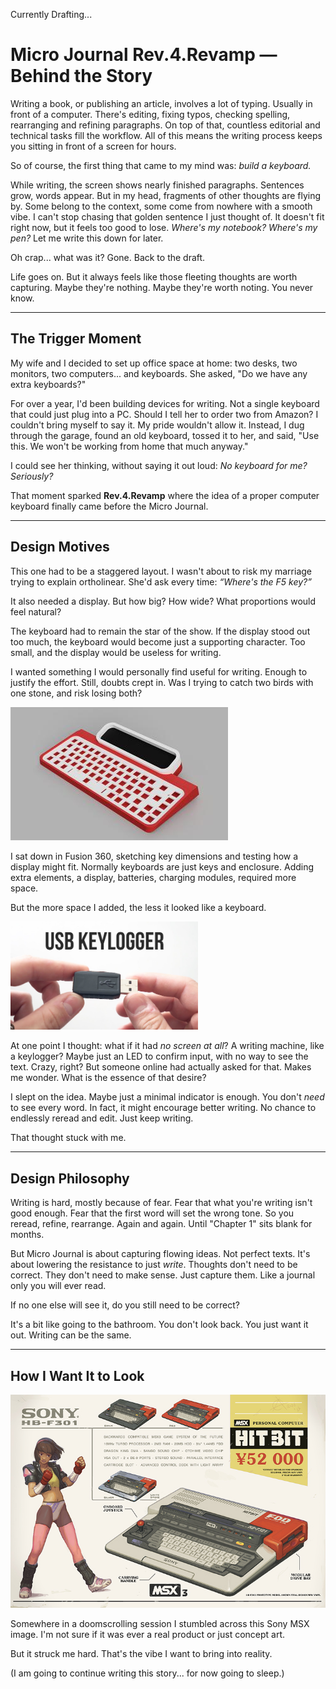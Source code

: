 Currently Drafting...


# Micro Journal Rev.4.Revamp — Behind the Story

Writing a book, or publishing an article, involves a lot of typing. Usually in front of a computer. There's editing, fixing typos, checking spelling, rearranging and refining paragraphs. On top of that, countless editorial and technical tasks fill the workflow. All of this means the writing process keeps you sitting in front of a screen for hours.

So of course, the first thing that came to my mind was: *build a keyboard.*

While writing, the screen shows nearly finished paragraphs. Sentences grow, words appear. But in my head, fragments of other thoughts are flying by. Some belong to the context, some come from nowhere with a smooth vibe. I can't stop chasing that golden sentence I just thought of. It doesn't fit right now, but it feels too good to lose. *Where's my notebook? Where's my pen?* Let me write this down for later.

Oh crap... what was it? Gone. Back to the draft.

Life goes on. But it always feels like those fleeting thoughts are worth capturing. Maybe they're nothing. Maybe they're worth noting. You never know.

---

## The Trigger Moment

My wife and I decided to set up office space at home: two desks, two monitors, two computers... and keyboards. She asked, "Do we have any extra keyboards?"

For over a year, I'd been building devices for writing. Not a single keyboard that could just plug into a PC. Should I tell her to order two from Amazon? I couldn't bring myself to say it. My pride wouldn't allow it. Instead, I dug through the garage, found an old keyboard, tossed it to her, and said, "Use this. We won't be working from home that much anyway."

I could see her thinking, without saying it out loud: *No keyboard for me? Seriously?*

That moment sparked **Rev.4.Revamp** where the idea of a proper computer keyboard finally came before the Micro Journal.

---

## Design Motives

This one had to be a staggered layout. I wasn't about to risk my marriage trying to explain ortholinear. She'd ask every time: *“Where's the F5 key?”*

It also needed a display. But how big? How wide? What proportions would feel natural?

The keyboard had to remain the star of the show. If the display stood out too much, the keyboard would become just a supporting character. Too small, and the display would be useless for writing.

I wanted something I would personally find useful for writing. Enough to justify the effort. Still, doubts crept in. Was I trying to catch two birds with one stone, and risk losing both?

<img src="./images/003.png" />  

I sat down in Fusion 360, sketching key dimensions and testing how a display might fit. Normally keyboards are just keys and enclosure. Adding extra elements, a display, batteries, charging modules, required more space.

But the more space I added, the less it looked like a keyboard.

<img src="./images/004.png" width="300" />  

At one point I thought: what if it had *no screen at all*? A writing machine, like a keylogger? Maybe just an LED to confirm input, with no way to see the text. Crazy, right? But someone online had actually asked for that. Makes me wonder. What is the essence of that desire?

I slept on the idea. Maybe just a minimal indicator is enough. You don't *need* to see every word. In fact, it might encourage better writing. No chance to endlessly reread and edit. Just keep writing.

That thought stuck with me.

---

## Design Philosophy

Writing is hard, mostly because of fear. Fear that what you're writing isn't good enough. Fear that the first word will set the wrong tone. So you reread, refine, rearrange. Again and again. Until "Chapter 1" sits blank for months.

But Micro Journal is about capturing flowing ideas. Not perfect texts. It's about lowering the resistance to just *write*. Thoughts don't need to be correct. They don't need to make sense. Just capture them. Like a journal only you will ever read.

If no one else will see it, do you still need to be correct?

It's a bit like going to the bathroom. You don't look back. You just want it out. Writing can be the same.

---

## How I Want It to Look

<img src="./images/005.jpg" width="600" />  

Somewhere in a doomscrolling session I stumbled across this Sony MSX image. I'm not sure if it was ever a real product or just concept art.

But it struck me hard. That's the vibe I want to bring into reality.


(I am going to continue writing this story... for now going to sleep.)